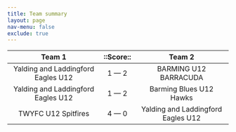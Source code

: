 ```yaml
---
title: Team summary
layout: page
nav-menu: false
exclude: true
---
```




|               Team 1               |  ::Score::  |               Team 2               |
|:----------------------------------:|:-----------:|:----------------------------------:|
| Yalding and Laddingford Eagles U12 | 1 &mdash; 2 |       BARMING U12 BARRACUDA        |
| Yalding and Laddingford Eagles U12 | 1 &mdash; 2 |      Barming Blues U12 Hawks       |
|        TWYFC U12 Spitfires         | 4 &mdash; 0 | Yalding and Laddingford Eagles U12 |

 <br /><br /><br />